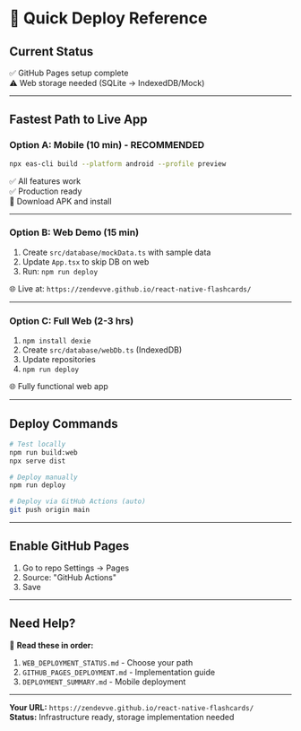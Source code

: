 # 🚀 Quick Deploy Reference

## Current Status
✅ GitHub Pages setup complete  
⚠️ Web storage needed (SQLite → IndexedDB/Mock)

---

## Fastest Path to Live App

### Option A: Mobile (10 min) - RECOMMENDED
```bash
npx eas-cli build --platform android --profile preview
```
✅ All features work  
✅ Production ready  
📱 Download APK and install

---

### Option B: Web Demo (15 min)
1. Create `src/database/mockData.ts` with sample data
2. Update `App.tsx` to skip DB on web
3. Run: `npm run deploy`

🌐 Live at: `https://zendevve.github.io/react-native-flashcards/`

---

### Option C: Full Web (2-3 hrs)
1. `npm install dexie`
2. Create `src/database/webDb.ts` (IndexedDB)
3. Update repositories
4. `npm run deploy`

🌐 Fully functional web app

---

## Deploy Commands

```bash
# Test locally
npm run build:web
npx serve dist

# Deploy manually
npm run deploy

# Deploy via GitHub Actions (auto)
git push origin main
```

---

## Enable GitHub Pages

1. Go to repo Settings → Pages
2. Source: "GitHub Actions"
3. Save

---

## Need Help?

📖 **Read these in order:**
1. `WEB_DEPLOYMENT_STATUS.md` - Choose your path
2. `GITHUB_PAGES_DEPLOYMENT.md` - Implementation guide
3. `DEPLOYMENT_SUMMARY.md` - Mobile deployment

---

**Your URL:** `https://zendevve.github.io/react-native-flashcards/`  
**Status:** Infrastructure ready, storage implementation needed
